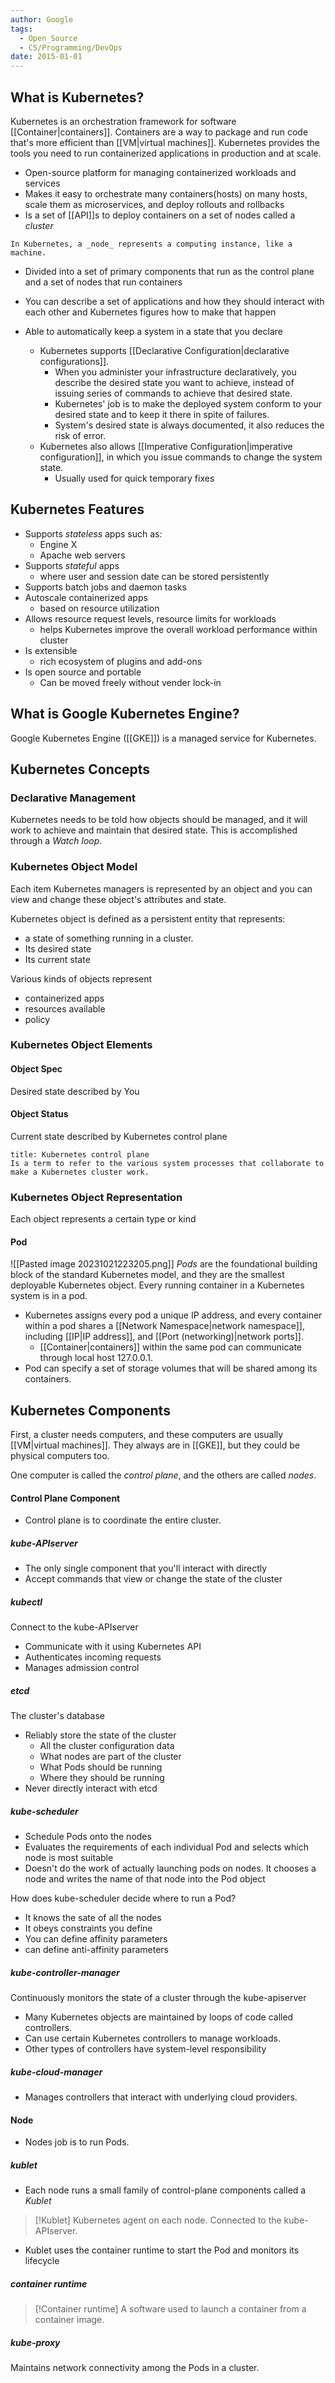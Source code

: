 ```yaml
---
author: Google
tags:
  - Open_Source
  - CS/Programming/DevOps
date: 2015-01-01
---
```



## What is Kubernetes?
Kubernetes is an orchestration framework for software [[Container|containers]]. Containers are a way to package and run code that's more efficient than [[VM|virtual machines]]. Kubernetes provides the tools you need to run containerized applications in production and at scale.

- Open-source platform for managing containerized workloads and services
- Makes it easy to orchestrate many containers(hosts) on many hosts, scale them as microservices, and deploy rollouts and rollbacks
- Is a set of [[API]]s to deploy containers on a set of nodes called a _cluster_
```ad-note
In Kubernetes, a _node_ represents a computing instance, like a machine.
```
- Divided into a set of primary components that run as the control plane and a set of nodes that run containers
- You can describe a set of applications and how they should interact with each other and Kubernetes figures how to make that happen

- Able to automatically keep a system in a state that you declare
	- Kubernetes supports [[Declarative Configuration|declarative configurations]].
		- When you administer your infrastructure declaratively, you describe the desired state you want to achieve, instead of issuing series of commands to achieve that desired state.
		- Kubernetes' job is to make the deployed system conform to your desired state and to keep it there in spite of failures.
		- System's desired state is always documented, it also reduces the risk of error.
	- Kubernetes also allows [[Imperative Configuration|imperative configuration]], in which you issue commands to change the system state.
		- Usually used for quick temporary fixes

## Kubernetes Features
- Supports _stateless_ apps such as:
	- Engine X
	- Apache web servers
- Supports _stateful_ apps
	- where user and session date can be stored persistently
 - Supports batch jobs and daemon tasks
 - Autoscale containerized apps
	 - based on resource utilization
 - Allows resource request levels, resource limits for workloads
	 - helps Kubernetes improve the overall workload performance within cluster
 - Is extensible
	 - rich ecosystem of plugins and add-ons
 - Is open source and portable
	 - Can be moved freely without vender lock-in

## What is Google Kubernetes Engine?
Google Kubernetes Engine ([[GKE]]) is a managed service for Kubernetes.

## Kubernetes Concepts

### Declarative Management
Kubernetes needs to be told how objects should be managed, and it will work to achieve and maintain that desired state. This is accomplished through a _Watch loop_.

### Kubernetes Object Model
Each item Kubernetes managers is represented by an object and you can view and change these object's attributes and state.

Kubernetes object is defined as a persistent entity that represents:
- a state of something running in a cluster.
- Its desired state
- Its current state

Various kinds of objects represent 
- containerized apps
- resources available
- policy

### Kubernetes Object Elements
#### Object Spec
Desired state described by You
#### Object Status
Current state described by Kubernetes control plane

```ad-note
title: Kubernetes control plane
Is a term to refer to the various system processes that collaborate to make a Kubernetes cluster work.
```

### Kubernetes Object Representation
Each object represents a certain type or kind

#### Pod
![[Pasted image 20231021223205.png]]
_Pods_ are the foundational building block of the standard Kubernetes model, and they are the smallest deployable Kubernetes object.
Every running container in a Kubernetes system is in a pod.

- Kubernetes assigns every pod a unique IP address, and every container within a pod shares a [[Network Namespace|network namespace]], including [[IP|IP address]], and [[Port (networking)|network ports]].
	- [[Container|containers]] within the same pod can communicate through local host 127.0.0.1.
- Pod can specify a set of storage volumes that will be shared among its containers.

## Kubernetes Components
First, a cluster needs computers, and these computers are usually [[VM|virtual machines]]. They always are in [[GKE]], but they could be physical computers too.

One computer is called the _control plane_, and the others are called _nodes_.

#### Control Plane Component
- Control plane is to coordinate the entire cluster.
##### kube-APIserver
- The only single component that you'll interact with directly
- Accept commands that view or change the state of the cluster
##### kubectl
Connect to the kube-APIserver
- Communicate with it using Kubernetes API
- Authenticates incoming requests
- Manages admission control
##### etcd
The cluster's database
- Reliably store the state of the cluster
	- All the cluster configuration data
	- What nodes are part of the cluster
	- What Pods should be running
	- Where they should be running
- Never directly interact with etcd
##### kube-scheduler
- Schedule Pods onto the nodes
- Evaluates the requirements of each individual Pod and selects which node is most suitable
- Doesn't do the work of actually launching pods on nodes. It chooses a node and writes the name of that node into the Pod object

How does kube-scheduler decide where to run a Pod?
- It knows the sate of all the nodes
- It obeys constraints you define
- You can define affinity parameters
- can define anti-affinity parameters
##### kube-controller-manager
Continuously monitors the state of a cluster through the kube-apiserver
- Many Kubernetes objects are maintained by loops of code called controllers.
- Can use certain Kubernetes controllers to manage workloads.
- Other types of controllers have system-level responsibility
##### kube-cloud-manager
- Manages controllers that interact with underlying cloud providers.
#### Node
- Nodes job is to run Pods. 

##### kublet
- Each node runs a small family of control-plane components called a _Kublet_
>[!Kublet]
>Kubernetes agent on each node. Connected to the kube-APIserver.
- Kublet uses the container runtime to start the Pod and monitors its lifecycle

##### container runtime
>[!Container runtime]
>A software used to launch a container from a container image.

##### kube-proxy
Maintains network connectivity among the Pods in a cluster.

